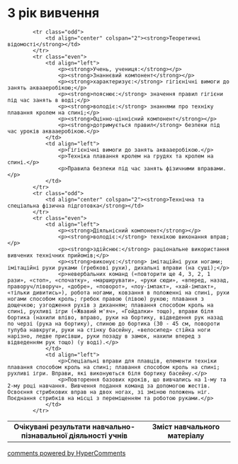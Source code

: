 <div id="hypercomments_widget" class="js-hypercomments-widget invisible"></div>

3 рік вивчення
=============================

<table>
  <body>
    <tr>
<td align="center" width="60%"><strong>Очікувані результати навчально-пізнавальної діяльності учнів</strong></td>
<td align="center" width="40%"><strong>Зміст навчального матеріалу</strong></td>
    </tr>

            <tr class="odd">
                <td align="center" colspan="2"><strong>Теоретичні відомості</strong></td>
            </tr>
            <tr class="even">
                <td align="left">
                    <p><strong>Учень, учениця:</strong></p>
                    <p><strong>Знаннєвий компонент</strong></p>
                    <p><strong>характеризує:</strong> гігієнічні вимоги до занять аквааеробікою;</p>
                    <p><strong>пояснює:</strong> значення правил гігієни під час занять в воді;</p>
                    <p><strong>володіє:</strong> знаннями про техніку плавання кролем на спині;</p>
                    <p><strong>Оцінно-ціннісний компонент</strong></p>
                    <p><strong>дотримується правил</strong> безпеки під час уроків аквааеробікою.</p>
                </td>
                <td align="left">
                    <p>Гігієнічні вимоги до занять аквааеробікою.</p>
                    <p>Техніка плавання кролем на грудях та кролем на спині.</p>
                    <p>Правила безпеки під час занять фізичними вправами.</p>
                </td>
            </tr>
            <tr class="odd">
                <td align="center" colspan="2"><strong>Технічна та спеціальна фізична підготовка</strong></td>
            </tr>
            <tr class="even">
                <td align="left">
                    <p><strong>Діяльнісний компонент</strong></p>
                    <p><strong>володіє:</strong> технікою виконання вправ;</p>
                    <p><strong>здійснює:</strong> раціональне використання вивчених технічних прийомів;</p>
                    <p><strong>виконує:</strong> імітаційні рухи ногами; імітаційні рухи руками (гребкові рухи), дихальні вправи (на суші);</p>
                    <p>невербальних команд («повторити ще 4, 3, 2, 1 рази», «стоп», «спочатку», «марширувати», «руки сюди», «вперед, назад, праворуч/ліворуч», «добре», «поворот», «лоу-імпакт», «хай-імпакт», «тільки дивитись»), робота ногами, ковзання в положенні на спині, рухи ногами способом кроль; гребок правою (лівою) рукою; плавання з дощечкою; узгодження рухів з диханням; плавання способом кроль на спині, рухливі ігри («Жвавий м'яч», «Гойдалки» тощо), вправи біля бортика (нахили вліво, вправо, руки на бортику, відведення рук назад по черзі (рука на бортику), спиною до бортика (30 - 45 см, повороти тулуба навкруги, руки на стінку басейну, «велосипед» стійка ноги нарізно, ледве присівши, руки позаду в замок, нахили вперед з відведенням рук тощо) (у воді).</p>
                </td>
                <td align="left">
                    <p>Спеціальні вправи для плавців, елементи техніки плавання способом кроль на спині; плавання способом кроль на спині; рухливі ігри. Вправи, які виконуються біля бортику басейну.</p>
                    <p>Повторення базових кроків, що вивчались на 1-му та 2-му році навчання. Вивчення подання команд за допомогою жестів. Освоєння стрибкових вправ на двох ногах, зі зміною положень ніг. Поєднання стрибків на місці з переміщенням та роботою руками.</p>
                </td>
            </tr>
  </body>
</table>

<div class="js-hypercomments-container">
    <a href="http://hypercomments.com" class="hc-link" title="comments widget">comments powered by HyperComments</a>
</div>